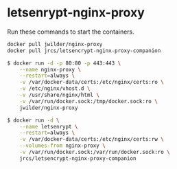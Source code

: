 # letsenrypt-nginx-proxy

Run these commands to start the containers.


```bash
docker pull jwilder/nginx-proxy
docker pull jrcs/letsencrypt-nginx-proxy-companion
```


```bash
$ docker run -d -p 80:80 -p 443:443 \
    --name nginx-proxy \
    --restart=always \
    -v /var/docker-data/certs:/etc/nginx/certs:ro \
    -v /etc/nginx/vhost.d \
    -v /usr/share/nginx/html \
    -v /var/run/docker.sock:/tmp/docker.sock:ro \
    jwilder/nginx-proxy
```


```bash
$ docker run -d \
    --name letsenrypt \
    --restart=always \
    -v /var/docker-data/certs:/etc/nginx/certs:rw \
    --volumes-from nginx-proxy \
    -v /var/run/docker.sock:/var/run/docker.sock:ro \
    jrcs/letsencrypt-nginx-proxy-companion
```
